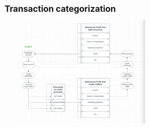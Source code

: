 # Transaction categorization

<figure><img src="../.gitbook/assets/Screen Shot 2023-09-27 at 1.15.08 PM.png" alt=""><figcaption></figcaption></figure>
